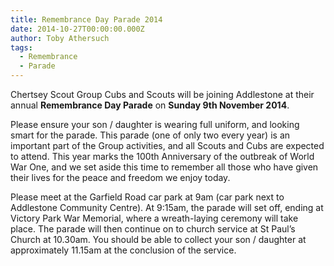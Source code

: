 ```yaml
---
title: Remembrance Day Parade 2014
date: 2014-10-27T00:00:00.000Z
author: Toby Athersuch
tags:
  - Remembrance
  - Parade
---
```


Chertsey Scout Group Cubs and Scouts will be joining Addlestone at their annual **Remembrance Day Parade** on **Sunday 9th November 2014**.

Please ensure your son / daughter is wearing full uniform, and looking smart for the parade. This parade (one of only two every year) is an important part of the Group activities, and all Scouts and Cubs are expected to attend. This year marks the 100th Anniversary of the outbreak of World War One, and we set aside this time to remember all those who have given their lives for the peace and freedom we enjoy today.

Please meet at the Garfield Road car park at 9am (car park next to Addlestone Community Centre). At 9:15am, the parade will set off, ending at Victory Park War Memorial, where a wreath-laying ceremony will take place. The parade will then continue on to church service at St Paul’s Church at 10.30am. You should be able to collect your son / daughter at approximately 11.15am at the conclusion of the service.